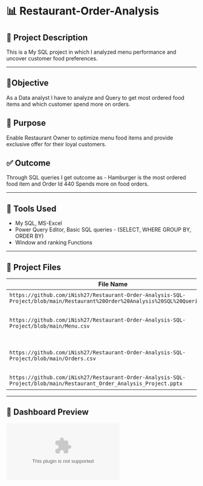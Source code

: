 # 📊 Restaurant-Order-Analysis
## 📝 Project Description
This is a My SQL project in which I analyzed menu performance and uncover customer food preferences.

---

## 📌Objective
As a Data analyst I have to analyze and Query to get most ordered food items and which customer spend more on orders.

## 🎯 Purpose
Enable Restaurant Owner to optimize menu food items and provide exclusive offer for their loyal customers.

## ✅ Outcome
Through SQL queries I get outcome as -
Hamburger is the most ordered food item and
Order Id 440 Spends more on food orders.

---

## 🧰 Tools Used  
- My SQL, MS-Excel
- Power Query Editor, Basic SQL queries - (SELECT, WHERE GROUP BY, ORDER BY)
- Window and ranking Functions

---

## 📂 Project Files
| File Name | Description |
|-----------|-------------|
| `https://github.com/iNish27/Restaurant-Order-Analysis-SQL-Project/blob/main/Restaurant%20Order%20Analysis%20SQL%20Queries.sql` | Final SQL Queries |
| `https://github.com/iNish27/Restaurant-Order-Analysis-SQL-Project/blob/main/Menu.csv` | Sample employee data used for analysis |
| `https://github.com/iNish27/Restaurant-Order-Analysis-SQL-Project/blob/main/Orders.csv` | Sample employee data used for analysis |
| `https://github.com/iNish27/Restaurant-Order-Analysis-SQL-Project/blob/main/Restaurant_Order_Analysis_Project.pptx` |The Final Project|

---

## 📸 Dashboard Preview  
![Dashboard](https://github.com/iNish27/Restaurant-Order-Analysis-SQL-Project/blob/main/Restaurant_Order_Analysis_Project.pptx)

